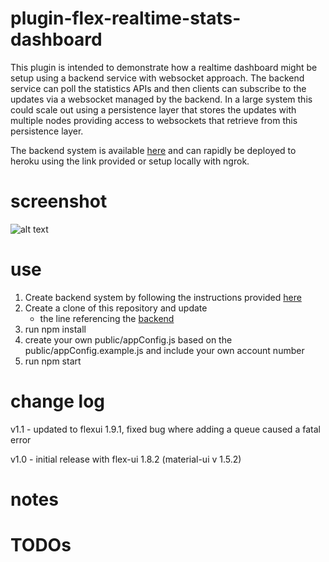 # plugin-flex-realtime-stats-dashboard

This plugin is intended to demonstrate how a realtime dashboard might be setup using a backend service with websocket approach.  The backend service can poll the statistics APIs and then clients can subscribe to the updates via a websocket managed by the backend.  In a large system this could scale out using a persistence layer that stores the updates with multiple nodes providing access to websockets that retrieve from this persistence layer.

The backend system is available [here](https://github.com/jhunter-twilio/twilio-flex-sample-backend) and can rapidly be deployed to heroku using the link provided or setup locally with ngrok.

# screenshot

![alt text](https://github.com/jhunter-twilio/plugin-flex-realtime-stats-dashboard/blob/master/screenshots/stats-view.gif)

# use

1. Create backend system by following the instructions provided [here](https://github.com/jhunter-twilio/twilio-flex-sample-backend/blob/master/README.md)
2. Create a clone of this repository and update
   - the line referencing the [backend](https://github.com/jhunter-twilio/plugin-flex-realtime-stats-dashboard/blob/eea37c0a838c5e0f60a20098cc67002b3b8444af/src/FlexRealtimeStatsDashboardPlugin.js#L13)
3. run npm install
4. create your own public/appConfig.js based on the public/appConfig.example.js and include your own account number
5. run npm start

# change log

v1.1 - updated to flexui 1.9.1, fixed bug where adding a queue caused a fatal error

v1.0 - initial release with flex-ui 1.8.2 (material-ui v 1.5.2)

# notes


# TODOs
